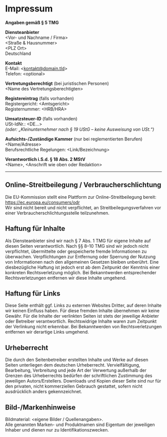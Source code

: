 # Impressum

**Angaben gemäß § 5 TMG**

**Diensteanbieter**  
\<Vor- und Nachname / Firma\>  
\<Straße & Hausnummer\>  
\<PLZ Ort\>  
Deutschland

**Kontakt**  
E-Mail: \<kontakt@domain.tld\>  
Telefon: \<optional\>

**Vertretungsberechtigt** (bei juristischen Personen)  
\<Name des Vertretungsberechtigten\>

**Registereintrag** (falls vorhanden)  
Registergericht: \<Amtsgericht\>  
Registernummer: \<HRB/HRA\>

**Umsatzsteuer-ID** (falls vorhanden)  
USt-IdNr.: \<DE…\>  
*(oder: „Kleinunternehmer nach § 19 UStG – keine Ausweisung von USt.“)*

**Aufsichts-/Zuständige Kammer** (nur bei reglementierten Berufen)  
\<Name/Adresse\>  
Berufsrechtliche Regelungen: \<Link/Bezeichnung\>

**Verantwortlich i.S.d. § 18 Abs. 2 MStV**  
\<Name\>, \<Anschrift wie oben oder Redaktion\>

---

## Online-Streitbeilegung / Verbraucherschlichtung
Die EU-Kommission stellt eine Plattform zur Online-Streitbeilegung bereit: https://ec.europa.eu/consumers/odr  
Wir sind nicht bereit und nicht verpflichtet, an Streitbeilegungsverfahren vor einer Verbraucherschlichtungsstelle teilzunehmen.

## Haftung für Inhalte
Als Diensteanbieter sind wir nach § 7 Abs. 1 TMG für eigene Inhalte auf diesen Seiten verantwortlich. Nach §§ 8–10 TMG sind wir jedoch nicht verpflichtet, übermittelte oder gespeicherte fremde Informationen zu überwachen. Verpflichtungen zur Entfernung oder Sperrung der Nutzung von Informationen nach den allgemeinen Gesetzen bleiben unberührt. Eine diesbezügliche Haftung ist jedoch erst ab dem Zeitpunkt der Kenntnis einer konkreten Rechtsverletzung möglich. Bei Bekanntwerden entsprechender Rechtsverletzungen entfernen wir diese Inhalte umgehend.

## Haftung für Links
Diese Seite enthält ggf. Links zu externen Websites Dritter, auf deren Inhalte wir keinen Einfluss haben. Für diese fremden Inhalte übernehmen wir keine Gewähr. Für die Inhalte der verlinkten Seiten ist stets der jeweilige Anbieter oder Betreiber verantwortlich. Rechtswidrige Inhalte waren zum Zeitpunkt der Verlinkung nicht erkennbar. Bei Bekanntwerden von Rechtsverletzungen entfernen wir derartige Links umgehend.

## Urheberrecht
Die durch den Seitenbetreiber erstellten Inhalte und Werke auf diesen Seiten unterliegen dem deutschen Urheberrecht. Vervielfältigung, Bearbeitung, Verbreitung und jede Art der Verwertung außerhalb der Grenzen des Urheberrechts bedürfen der schriftlichen Zustimmung des jeweiligen Autors/Erstellers. Downloads und Kopien dieser Seite sind nur für den privaten, nicht kommerziellen Gebrauch gestattet, sofern nicht ausdrücklich anders gekennzeichnet.

## Bild-/Markenhinweise
Bildmaterial: \<eigene Bilder / Quellenangaben\>.  
Alle genannten Marken- und Produktnamen sind Eigentum der jeweiligen Inhaber und dienen nur zu Identifikationszwecken.
